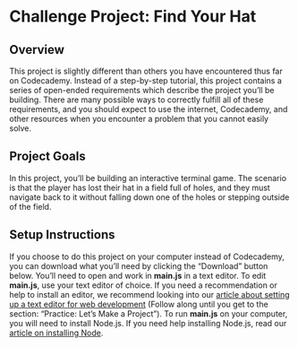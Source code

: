 # Challenge Project: Find Your Hat
## Overview
This project is slightly different than others you have encountered thus far on Codecademy. Instead of a step-by-step tutorial, this project contains a series of open-ended requirements which describe the project you’ll be building. There are many possible ways to correctly fulfill all of these requirements, and you should expect to use the internet, Codecademy, and other resources when you encounter a problem that you cannot easily solve.

## Project Goals
In this project, you’ll be building an interactive terminal game. The scenario is that the player has lost their hat in a field full of holes, and they must navigate back to it without falling down one of the holes or stepping outside of the field.

## Setup Instructions
If you choose to do this project on your computer instead of Codecademy, you can download what you’ll need by clicking the “Download” button below. You’ll need to open and work in **main.js** in a text editor. To edit **main.js**, use your text editor of choice. If you need a recommendation or help to install an editor, we recommend looking into our [article about setting up a text editor for web development](https://www.codecademy.com/articles/visual-studio-code) (Follow along until you get to the section: “Practice: Let’s Make a Project”). To run **main.js** on your computer, you will need to install Node.js. If you need help installing Node.js, read our [article on installing Node](https://www.codecademy.com/articles/setting-up-node-locally).